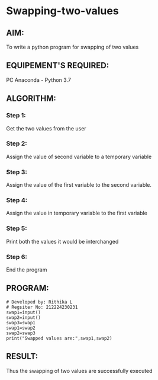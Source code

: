 # Swapping-two-values
## AIM:
To write a python program for swapping of two values
## EQUIPEMENT'S REQUIRED: 
PC
Anaconda - Python 3.7
## ALGORITHM: 
### Step 1:
Get the two values from the user
### Step 2: 
Assign the value of second variable to a temporary variable 
### Step 3: 
Assign the value of the first variable to the second variable.
### Step 4:  
Assign the value in temporary variable to the first variable
### Step 5: 
Print both the values it would be interchanged
### Step 6: 
End the program
## PROGRAM:
```
# Developed by: Rithika L
# Regsiter No: 212224230231
swap1=input()
swap2=input()
swap3=swap1
swap1=swap2
swap2=swap3
print("Swapped values are:",swap1,swap2)
```


## RESULT:
Thus the swapping of two values are successfully executed



